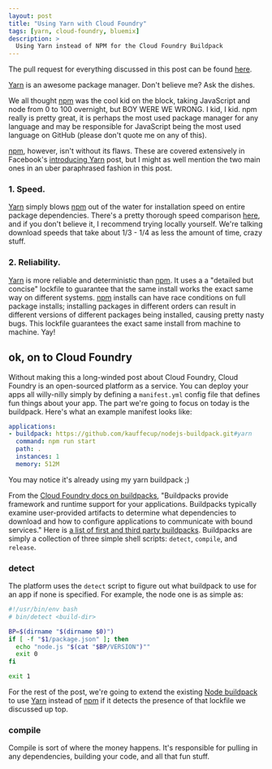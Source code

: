 ```yaml
---
layout: post
title: "Using Yarn with Cloud Foundry"
tags: [yarn, cloud-foundry, bluemix]
description: >
  Using Yarn instead of NPM for the Cloud Foundry Buildpack
---
```


The pull request for everything discussed in this post can be found [here][pr].

[Yarn][yn] is an awesome package manager. Don't believe me? Ask the dishes.

We all thought [npm][npm] was the cool kid on the block, taking JavaScript and
node from 0 to 100 overnight, but BOY WERE WE WRONG. I kid, I kid. npm really
is pretty great, it is perhaps the most used package manager for any language
and may be responsible for JavaScript being the most used language on GitHub
(please don't quote me on any of this).

[npm][npm], however, isn't without its flaws. These are covered extensively in
Facebook's [introducing Yarn][iyn] post, but I might as well mention the two
main ones in an uber paraphrased fashion in this post.

### 1. Speed.

[Yarn][yn] simply blows [npm][npm] out of the water for installation speed on
entire package dependencies. There's a pretty thorough speed comparison
[here][ync], and if you don't believe it, I recommend trying locally yourself.
We're talking download speeds that take about 1/3 - 1/4 as less the amount of
time, crazy stuff.

### 2. Reliability.

[Yarn][yn] is more reliable and deterministic than [npm][npm]. It uses a a
"detailed but concise" lockfile to guarantee that the same install works the
exact same way on different systems. [npm][npm] installs can have race
conditions on full package installs; installing packages in different orders can
result in different versions of different packages being installed, causing
pretty nasty bugs. This lockfile guarantees the exact same install from machine
to machine. Yay!

## ok, on to Cloud Foundry

Without making this a long-winded post about Cloud Foundry, Cloud Foundry is an
open-sourced platform as a service. You can deploy your apps all willy-nilly
simply by defining a `manifest.yml` config file that defines fun things about
your app. The part we're going to focus on today is the buildpack. Here's what
an example manifest looks like:

~~~yml
applications:
- buildpack: https://github.com/kauffecup/nodejs-buildpack.git#yarn
  command: npm run start
  path: .
  instances: 1
  memory: 512M
~~~

You may notice it's already using my yarn buildpack ;)

From the [Cloud Foundry docs on buildpacks][cfb], "Buildpacks provide framework
and runtime support for your applications. Buildpacks typically examine
user-provided artifacts to determine what dependencies to download and how to
configure applications to communicate with bound services." Here is
[a list of first and third party buildpacks][cfbs]. Buildpacks are simply a
collection of three simple shell scripts: `detect`, `compile`, and `release`.

### detect

The platform uses the `detect` script to figure out what buildpack to use for
an app if none is specified. For example, the node one is as simple as:

~~~sh
#!/usr/bin/env bash
# bin/detect <build-dir>

BP=$(dirname "$(dirname $0)")
if [ -f "$1/package.json" ]; then
  echo "node.js "$(cat "$BP/VERSION")""
  exit 0
fi

exit 1
~~~

For the rest of the post, we're going to extend the existing
[Node buildpack][nbp] to use [Yarn][yn] instead of [npm][npm] if it detects the
presence of that lockfile we discussed up top.

### compile

Compile is sort of where the money happens. It's responsible for pulling in any
dependencies, building your code, and all that fun stuff.


[cf]:   https://www.cloudfoundry.org/
[cfb]:  https://docs.cloudfoundry.org/buildpacks/
[cfbs]: https://github.com/cloudfoundry-community/cf-docs-contrib/wiki/Buildpacks
[nbp]:  https://github.com/cloudfoundry/nodejs-buildpack
[npm]:  https://npmjs.org/
[pr]:   https://github.com/cloudfoundry/nodejs-buildpack/pull/71
[iyn]:  https://code.facebook.com/posts/1840075619545360
[yn]:   https://yarnpkg.com/
[ync]:  https://yarnpkg.com/en/compare
